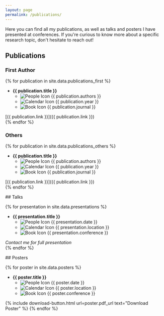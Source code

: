 ```yaml
---
layout: page
permalink: /publications/
---
```


Here you can find all my publications, as well as talks and posters I have presented at conferences. If you're curious to know more about a specific research topic, don't hesitate to reach out!

## Publications

### First Author

{% for publication in site.data.publications_first %}
- **{{ publication.title }}**
  <ul class="icon-list">
    <li><span class="icon-small"><img src="{{ "/images/people.png" | relative_url }}" alt="People Icon"></span> {{ publication.authors }}</li>
    <li><span class="icon-small"><img src="{{ "/images/calendar.png" | relative_url }}" alt="Calendar Icon"></span> {{ publication.year }}</li>
    <li><span class="icon-small"><img src="{{ "/images/book.png" | relative_url }}" alt="Book Icon"></span> {{ publication.journal }}</li>
  </ul>
[{{ publication.link }}]({{ publication.link }})
<br>
{% endfor %}

### Others

{% for publication in site.data.publications_others %}
- **{{ publication.title }}**
  <ul class="icon-list">
    <li><span class="icon-small"><img src="{{ "/images/people.png" | relative_url }}" alt="People Icon"></span> {{ publication.authors }}</li>
    <li><span class="icon-small"><img src="{{ "/images/calendar.png" | relative_url }}" alt="Calendar Icon"></span> {{ publication.year }}</li>
    <li><span class="icon-small"><img src="{{ "/images/book.png" | relative_url }}" alt="Book Icon"></span> {{ publication.journal }}</li>
  </ul>
[{{ publication.link }}]({{ publication.link }})
<br>
{% endfor %}

<div class="custom-ruler"></div>
## Talks

{% for presentation in site.data.presentations %}
- **{{ presentation.title }}**
  <ul class="icon-list">
    <li><span class="icon-small"><img src="{{ "/images/calendar.png" | relative_url }}" alt="People Icon"></span> {{ presentation.date }}</li>
    <li><span class="icon-small"><img src="{{ "/images/location.png" | relative_url }}" alt="Calendar Icon"></span> {{ presentation.location }}</li>
    <li><span class="icon-small"><img src="{{ "/images/conference.png" | relative_url }}" alt="Book Icon"></span> {{ presentation.conference }}</li>
  </ul>
*Contact me for full presentation*
<br>
{% endfor %}

<div class="custom-ruler"></div>
## Posters

{% for poster in site.data.posters %}
- **{{ poster.title }}**
  <ul class="icon-list">
    <li><span class="icon-small"><img src="{{ "/images/calendar.png" | relative_url }}" alt="People Icon"></span> {{ poster.date }}</li>
    <li><span class="icon-small"><img src="{{ "/images/location.png" | relative_url }}" alt="Calendar Icon"></span> {{ poster.location }}</li>
    <li><span class="icon-small"><img src="{{ "/images/conference.png" | relative_url }}" alt="Book Icon"></span> {{ poster.conference }}</li>
  </ul>
{% include download-button.html url=poster.pdf_url text="Download Poster" %}
{% endfor %}
